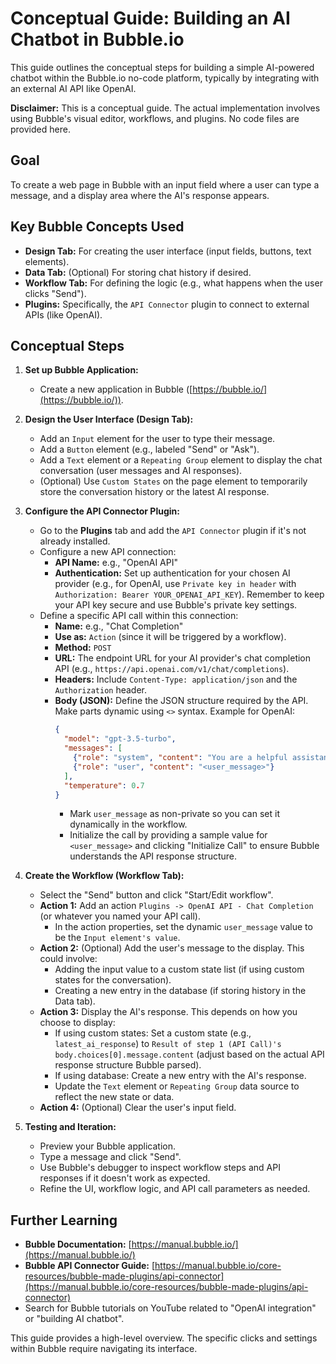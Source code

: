 # Conceptual Guide: Building an AI Chatbot in Bubble.io

This guide outlines the conceptual steps for building a simple AI-powered chatbot within the Bubble.io no-code platform, typically by integrating with an external AI API like OpenAI.

**Disclaimer:** This is a conceptual guide. The actual implementation involves using Bubble's visual editor, workflows, and plugins. No code files are provided here.

## Goal

To create a web page in Bubble with an input field where a user can type a message, and a display area where the AI's response appears.

## Key Bubble Concepts Used

*   **Design Tab:** For creating the user interface (input fields, buttons, text elements).
*   **Data Tab:** (Optional) For storing chat history if desired.
*   **Workflow Tab:** For defining the logic (e.g., what happens when the user clicks "Send").
*   **Plugins:** Specifically, the `API Connector` plugin to connect to external APIs (like OpenAI).

## Conceptual Steps

1.  **Set up Bubble Application:**
    *   Create a new application in Bubble ([https://bubble.io/](https://bubble.io/)).

2.  **Design the User Interface (Design Tab):**
    *   Add an `Input` element for the user to type their message.
    *   Add a `Button` element (e.g., labeled "Send" or "Ask").
    *   Add a `Text` element or a `Repeating Group` element to display the chat conversation (user messages and AI responses).
    *   (Optional) Use `Custom States` on the page element to temporarily store the conversation history or the latest AI response.

3.  **Configure the API Connector Plugin:**
    *   Go to the **Plugins** tab and add the `API Connector` plugin if it's not already installed.
    *   Configure a new API connection:
        *   **API Name:** e.g., "OpenAI API"
        *   **Authentication:** Set up authentication for your chosen AI provider (e.g., for OpenAI, use `Private key in header` with `Authorization: Bearer YOUR_OPENAI_API_KEY`). Remember to keep your API key secure and use Bubble's private key settings.
    *   Define a specific API call within this connection:
        *   **Name:** e.g., "Chat Completion"
        *   **Use as:** `Action` (since it will be triggered by a workflow).
        *   **Method:** `POST`
        *   **URL:** The endpoint URL for your AI provider's chat completion API (e.g., `https://api.openai.com/v1/chat/completions`).
        *   **Headers:** Include `Content-Type: application/json` and the `Authorization` header.
        *   **Body (JSON):** Define the JSON structure required by the API. Make parts dynamic using `<>` syntax. Example for OpenAI:
            ```json
            {
              "model": "gpt-3.5-turbo",
              "messages": [
                {"role": "system", "content": "You are a helpful assistant."}, 
                {"role": "user", "content": "<user_message>"} 
              ],
              "temperature": 0.7
            }
            ```
            *   Mark `user_message` as non-private so you can set it dynamically in the workflow.
            *   Initialize the call by providing a sample value for `<user_message>` and clicking "Initialize Call" to ensure Bubble understands the API response structure.

4.  **Create the Workflow (Workflow Tab):**
    *   Select the "Send" button and click "Start/Edit workflow".
    *   **Action 1:** Add an action `Plugins -> OpenAI API - Chat Completion` (or whatever you named your API call).
        *   In the action properties, set the dynamic `user_message` value to be the `Input element's value`.
    *   **Action 2:** (Optional) Add the user's message to the display. This could involve:
        *   Adding the input value to a custom state list (if using custom states for the conversation).
        *   Creating a new entry in the database (if storing history in the Data tab).
    *   **Action 3:** Display the AI's response. This depends on how you choose to display:
        *   If using custom states: Set a custom state (e.g., `latest_ai_response`) to `Result of step 1 (API Call)'s body.choices[0].message.content` (adjust based on the actual API response structure Bubble parsed).
        *   If using database: Create a new entry with the AI's response.
        *   Update the `Text` element or `Repeating Group` data source to reflect the new state or data.
    *   **Action 4:** (Optional) Clear the user's input field.

5.  **Testing and Iteration:**
    *   Preview your Bubble application.
    *   Type a message and click "Send".
    *   Use Bubble's debugger to inspect workflow steps and API responses if it doesn't work as expected.
    *   Refine the UI, workflow logic, and API call parameters as needed.

## Further Learning

*   **Bubble Documentation:** [https://manual.bubble.io/](https://manual.bubble.io/)
*   **Bubble API Connector Guide:** [https://manual.bubble.io/core-resources/bubble-made-plugins/api-connector](https://manual.bubble.io/core-resources/bubble-made-plugins/api-connector)
*   Search for Bubble tutorials on YouTube related to "OpenAI integration" or "building AI chatbot".

This guide provides a high-level overview. The specific clicks and settings within Bubble require navigating its interface. 